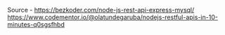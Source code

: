 Source - https://bezkoder.com/node-js-rest-api-express-mysql/
         https://www.codementor.io/@olatundegaruba/nodejs-restful-apis-in-10-minutes-q0sgsfhbd